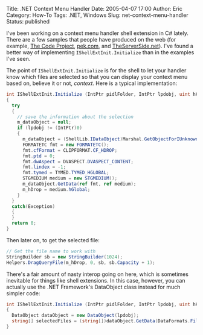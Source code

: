 Title: .NET Context Menu Handler
Date: 2005-04-07 17:00
Author: Eric
Category: How-To
Tags: .NET, Windows
Slug: net-context-menu-handler
Status: published

I've been working on a context menu handler shell extension in C\#
lately. There are a few samples that people have produced on the web
(for example, [The Code
Project](http://www.codeproject.com/csharp/ratingcolumn.asp),
[pek.com](http://www.pek.com/blogs/pek/archives/2005/02/c_explorer_cont.php),
and
[TheServerSide.net](http://www.theserverside.net/articles/showarticle.tss?id=ShellExtensions)).
I've found a better way of implementing `IShellExtInit.Initialize` than
in the examples I've seen.

<!--more-->

The point of `IShellExtInit.Initialize` is for the shell to let your
handler know which files are selected so that you can display your
context menu based on, believe it or not, *context*. Here is a typical
implementation:

```csharp
int IShellExtInit.Initialize (IntPtr pidlFolder, IntPtr lpdobj, uint hKeyProgID)
{
  try
  {
    // save the information about the selection
    m_dataObject = null;
    if (lpdobj != (IntPtr)0)
    {
      m_dataObject = (ShellLib.IDataObject)Marshal.GetObjectForIUnknown(lpdobj);
      FORMATETC fmt = new FORMATETC();
      fmt.cfFormat = CLIPFORMAT.CF_HDROP;
      fmt.ptd = 0;
      fmt.dwAspect = DVASPECT.DVASPECT_CONTENT;
      fmt.lindex = -1;
      fmt.tymed = TYMED.TYMED_HGLOBAL;
      STGMEDIUM medium = new STGMEDIUM();
      m_dataObject.GetData(ref fmt, ref medium);
      m_hDrop = medium.hGlobal;
    }
  }
  catch(Exception)
  {
  }
  return 0;
}
```

Then later on, to get the selected file:

```csharp
// Get the file name to work with
StringBuilder sb = new StringBuilder(1024);
Helpers.DragQueryFile(m_hDrop, 0, sb, sb.Capacity + 1);
```

There's a fair amount of nasty interop going on here, which is sometimes
inevitable for things like shell extensions. In this case, however, you
can actually use the .NET Framework's DataObject class instead for much
simpler code:

```csharp
int IShellExtInit.Initialize (IntPtr pidlFolder, IntPtr lpdobj, uint hKeyProgID)
{
  DataObject dataObject = new DataObject(lpdobj);
  string[] selectedFiles = (string[])dataObject.GetData(DataFormats.FileDrop);
}
```
